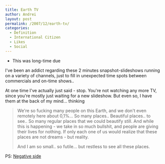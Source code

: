 ```yaml
---
title: Earth TV
author: Andrei
layout: post
permalink: /2007/12/earth-tv/
categories:
  - Definition
  - International Citizen
  - Likes
  - Social
---
```

* This was long-time due</p> 

<div class="wlWriterSmartContent" style="display:inline;margin:0;padding:0;">
  <div>
    <span class='embed-youtube' style='text-align:center; display: block;'></span>
  </div>
</div>

I've been an addict regarding these 2 minutes snapshot-slideshows running on a variety of channels, just to fill in unexpected time spots between commercials and on-time shows..

At one time I've actually just said - stop. You're not watching any more TV, since you're mostly just waiting for a new slideshow. But even so, I have them at the back of my mind... thinking

> We're so fucking many people on this Earth, and we don't even remotely here about 0,1%... So many places.. Beautiful places.. to see.. So many regular places that we could beautify still. And while this is happening - we take in so much bullshit, and people are giving their lives for nothing. If only each one of us would realize that these places are not dreams - but reality.
> 
> And I am so small.. so futile... but restless to see all these places.

PS: [Negative side][1]

 [1]: http://youtube.com/watch?v=JQleJa57OSY